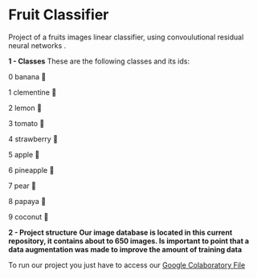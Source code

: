 # Fruit Classifier
Project of a fruits images linear classifier, using convoulutional residual neural networks .

**1 - Classes**
These are the following classes and its ids:

0 banana 🍌

1 clementine 🍊

2 lemon 🍋

3 tomato 🍅

4 strawberry 🍓

5 apple 🍎

6 pineapple 🍍

7 pear 🍐

8 papaya 🥭

9 coconut 🥥

**2 - Project structure**
**Our image database is located in this current repository, it contains about to 650 images. Is important to point that a data augmentation was made to improve the amount of training data**

To run our project you just have to access our [Google Colaboratory File](https://site112.com/cifra-de-cesar-codificar-descodificar)
